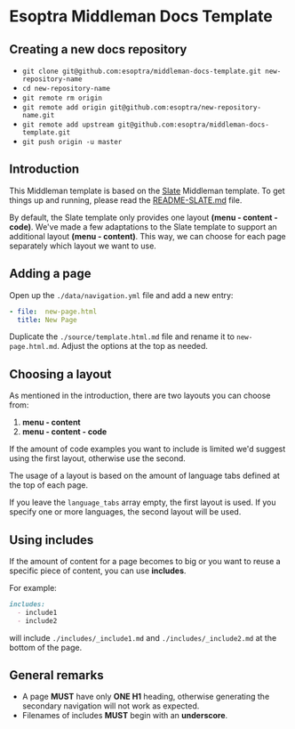 # Esoptra Middleman Docs Template

## Creating a new docs repository

- `git clone git@github.com:esoptra/middleman-docs-template.git new-repository-name`
- `cd new-repository-name`
- `git remote rm origin`
- `git remote add origin git@github.com:esoptra/new-repository-name.git`
- `git remote add upstream git@github.com:esoptra/middleman-docs-template.git`
- `git push origin -u master`

## Introduction

This Middleman template is based on the [Slate](https://github.com/lord/slate) Middleman template. To get things up and running, please read the [README-SLATE.md](./README-SLATE.md) file.

By default, the Slate template only provides one layout **(menu - content - code)**. We've made a few adaptations to the Slate template to support an additional layout **(menu - content)**. This way, we can choose for each page separately which layout we want to use.

## Adding a page

Open up the `./data/navigation.yml` file and add a new entry:

```yml
- file:  new-page.html
  title: New Page
```

Duplicate the `./source/template.html.md` file and rename it to `new-page.html.md`. Adjust the options at the top as needed.

## Choosing a layout

As mentioned in the introduction, there are two layouts you can choose from:

1. **menu - content**
2. **menu - content - code**

If the amount of code examples you want to include is limited we'd suggest using the first layout, otherwise use the second.

The usage of a layout is based on the amount of language tabs defined at the top of each page.

If you leave the `language_tabs` array empty, the first layout is used. If you specify one or more languages, the second layout will be used.

## Using includes

If the amount of content for a page becomes to big or you want to reuse a specific piece of content, you can use **includes**.

For example:

```markdown
includes:
  - include1
  - include2
```

will include `./includes/_include1.md` and `./includes/_include2.md` at the bottom of the page.

## General remarks

- A page **MUST** have only **ONE H1** heading, otherwise generating the secondary navigation will not work as expected.
- Filenames of includes **MUST** begin with an **underscore**.
